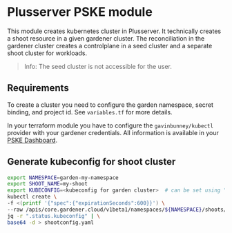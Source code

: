 # Plusserver PSKE module

This module creates kubernetes cluster in Plusserver.
It technically creates a shoot resource in a given gardener cluster.
The reconciliation in the gardener cluster creates a controlplane in a seed cluster
and a separate shoot cluster for workloads.

> Info: The seed cluster is not accessible for the user.

## Requirements

To create a cluster you need to configure the garden namespace, secret binding, and project id.
See `variables.tf` for more details.

In your terraform module you have to configure the `gavinbunney/kubectl` provider with your gardener credentials.
All information is available in your [PSKE Dashboard](https://dashboard.prod.gardener.get-cloud.io/).

## Generate kubeconfig for shoot cluster

```bash
export NAMESPACE=garden-my-namespace
export SHOOT_NAME=my-shoot
export KUBECONFIG=<kubeconfig for garden cluster>  # can be set using "gardenctl target --garden <landscape>"
kubectl create \
-f <(printf '{"spec":{"expirationSeconds":600}}') \
--raw /apis/core.gardener.cloud/v1beta1/namespaces/${NAMESPACE}/shoots/${SHOOT_NAME}/adminkubeconfig | \
jq -r ".status.kubeconfig" | \
base64 -d > shootconfig.yaml
```

